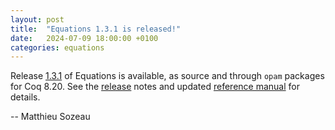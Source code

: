 ```yaml
---
layout: post
title:  "Equations 1.3.1 is released!"
date:   2024-07-09 18:00:00 +0100
categories: equations
---
```


Release [1.3.1][release] of Equations is available, as source and through `opam` packages
for Coq 8.20. See the [release][release] notes and updated [reference manual][refman] for details.

[release]: https://github.com/mattam82/Coq-Equations/releases/tag/v1.3.1-8.20
[refman]: https://github.com/mattam82/Coq-Equations/raw/master/doc/equations.pdf
-- Matthieu Sozeau
